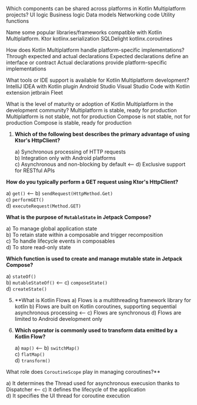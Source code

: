 Which components can be shared across platforms in Kotlin Multiplatform projects?
UI logic
Business logic
Data models
Networking code
Utility functions


Name some popular libraries/frameworks compatible with Kotlin Multiplatform.
Ktor
kotlinx.serialization 
SQLDelight 
kotlinx.coroutines 


How does Kotlin Multiplatform handle platform-specific implementations?
Through expected and actual declarations
Expected declarations define an interface or contract
Actual declarations provide platform-specific implementations


What tools or IDE support is available for Kotlin Multiplatform development?
IntelliJ IDEA with Kotlin plugin
Android Studio
Visual Studio Code with Kotlin extension
jetbrain Fleet


What is the level of maturity or adoption of Kotlin Multiplatform in the development community?
Multiplatform is stable, ready for production
Multiplatform is not stable, not for production
Compose is not stable, not for production
Compose is stable, ready for production


1. **Which of the following best describes the primary advantage of using Ktor's HttpClient?**
   
   a) Synchronous processing of HTTP requests  
   b) Integration only with Android platforms  
   c) Asynchronous and non-blocking by default  <--
   d) Exclusive support for RESTful APIs


**How do you typically perform a GET request using Ktor's HttpClient?**

   a) `get()`  <--
   b) `sendRequest(HttpMethod.Get)`  
   c) `performGET()`  
   d) `executeRequest(Method.GET)`


 **What is the purpose of `MutableState` in Jetpack Compose?**

   a) To manage global application state  
   b) To retain state within a composable and trigger recomposition  
   c) To handle lifecycle events in composables  
   d) To store read-only state



 **Which function is used to create and manage mutable state in Jetpack Compose?**

   a) `stateOf()`  
   b) `mutableStateOf()`  <--
   c) `composeState()`  
   d) `createState()`



5. **What is  Kotlin Flows 
   a) Flows is a multithreading framework library for kotlin
   b) Flows are built on Kotlin coroutines, supporting sequential asynchronous processing  <--
   c) Flows are synchronous
   d) Flows are limited to Android development only


6. **Which operator is commonly used to transform data emitted by a Kotlin Flow?**

   a) `map()`  <--
   b) `switchMap()`  
   c) `flatMap()`  
   d) `transform()`


What role does `CoroutineScope` play in managing coroutines?**

   a) It determines the Thread used for asynchronous execusion thanks to Dispatcher <--
   c) It defines the lifecycle of the application  
   d) It specifies the UI thread for coroutine execution

